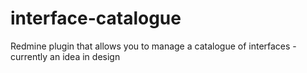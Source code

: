 interface-catalogue
===================

Redmine plugin that allows you to manage a catalogue of interfaces - currently an idea in design